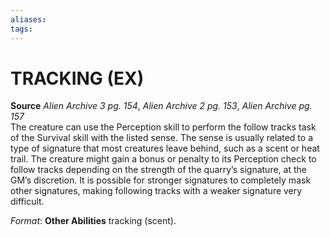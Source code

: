 ```yaml
---
aliases: 
tags: 
---
```

# TRACKING (EX)

**Source** _Alien Archive 3 pg. 154_, _Alien Archive 2 pg. 153_, _Alien Archive pg. 157_  
The creature can use the Perception skill to perform the follow tracks task of the Survival skill with the listed sense. The sense is usually related to a type of signature that most creatures leave behind, such as a scent or heat trail. The creature might gain a bonus or penalty to its Perception check to follow tracks depending on the strength of the quarry’s signature, at the GM’s discretion. It is possible for stronger signatures to completely mask other signatures, making following tracks with a weaker signature very difficult.

_Format_: **Other Abilities** tracking (scent).
